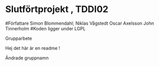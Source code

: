 Slutförtprojekt , TDDI02
======
#Författare Simon Blommendahl; Niklas Vågstedt Oscar Axelsson John Tinnerholm
#Koden ligger under LGPL



Grupparbete


Hej det här är en readme !

Ändrade gruppnamn
